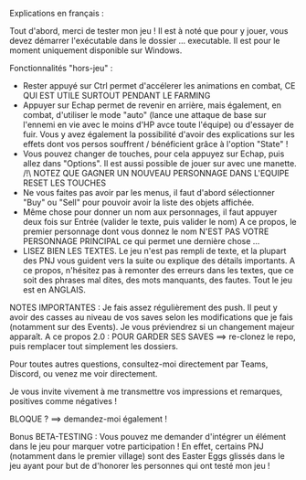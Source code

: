 Explications en français :

Tout d'abord, merci de tester mon jeu !
Il est à noté que pour y jouer, vous devez démarrer l'exécutable dans le dossier ... executable.
Il est pour le moment uniquement disponible sur Windows.
  
Fonctionnalités "hors-jeu" :
- Rester appuyé sur Ctrl permet d'accélerer les animations en combat, CE QUI EST UTILE SURTOUT PENDANT LE FARMING
- Appuyer sur Echap permet de revenir en arrière, mais également, en combat, d'utiliser le mode "auto" (lance une attaque de base sur l'ennemi
  en vie avec le moins d'HP avce toute l'équipe) ou d'essayer de fuir.
  Vous y avez également la possibilité d'avoir des explications sur les effets dont vos persos souffrent / bénéficient grâce à l'option "State" !
- Vous pouvez changer de touches, pour cela appuyez sur Echap, puis allez dans "Options". Il est aussi possible de jouer sur avec une manette.
  /!\ NOTEZ QUE GAGNER UN NOUVEAU PERSONNAGE DANS L'EQUIPE RESET LES TOUCHES
- Ne vous faites pas avoir par les menus, il faut d'abord sélectionner "Buy" ou "Sell" pour pouvoir avoir la liste des objets affichée.
- Même chose pour donner un nom aux personnages, il faut appuyer deux fois sur Entrée (valider le texte, puis valider le nom)
  A ce propos, le premier personnage dont vous donnez le nom N'EST PAS VOTRE PERSONNAGE PRINCIPAL ce qui permet une dernière chose ...
- LISEZ BIEN LES TEXTES. Le jeu n'est pas rempli de texte, et la plupart des PNJ vous guident vers la suite ou explique des détails importants.
  A ce propos, n'hésitez pas à remonter des erreurs dans les textes, que ce soit des phrases mal dites, des mots manquants, des fautes.
  Tout le jeu est en ANGLAIS.
  
NOTES IMPORTANTES :
Je fais assez régulièrement des push. Il peut y avoir des casses au niveau de vos saves selon les modifications que je fais (notamment sur des Events).
Je vous préviendrez si un changement majeur apparaît.
A ce propos 2.0 : POUR GARDER SES SAVES ==> re-clonez le repo, puis remplacer tout simplement les dossiers.

Pour toutes autres questions, consultez-moi directement par Teams, Discord, ou venez me voir directement.

Je vous invite vivement à me transmettre vos impressions et remarques, positives comme négatives !

BLOQUE ? ==> demandez-moi également !

Bonus BETA-TESTING :
Vous pouvez me demander d'intégrer un élément dans le jeu pour marquer votre participation !
En effet, certains PNJ (notamment dans le premier village) sont des Easter Eggs glissés dans le jeu ayant pour but de d'honorer les personnes qui ont testé mon jeu !
